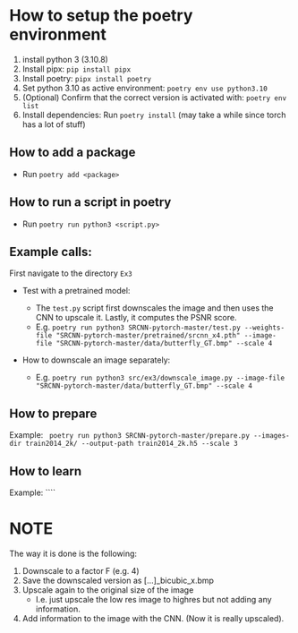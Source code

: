 How to setup the poetry environment
===

1. install python 3 (3.10.8)
2. Install pipx: ``pip install pipx``
3. Install poetry: ``pipx install poetry``
4. Set python 3.10 as active environment: ``poetry env use python3.10``
5. (Optional) Confirm that the correct version is activated with: ``poetry env list``
6. Install dependencies: Run ``poetry install`` (may take a while since torch has a lot of stuff)

How to add a package
---
* Run ``poetry add <package>``

How to run a script in poetry
---
* Run ``poetry run python3 <script.py>``

Example calls:
---
First navigate to the directory ``Ex3``
* Test with a pretrained model:
  * The ``test.py`` script first downscales the image and then uses the CNN to upscale it. Lastly, it computes the PSNR score.
  * E.g. ``poetry run python3 SRCNN-pytorch-master/test.py --weights-file "SRCNN-pytorch-master/pretrained/srcnn_x4.pth" --image-file "SRCNN-pytorch-master/data/butterfly_GT.bmp" --scale 4``


* How to downscale an image separately:
  * E.g. ``poetry run python3 src/ex3/downscale_image.py --image-file "SRCNN-pytorch-master/data/butterfly_GT.bmp" --scale 4``


How to prepare
---
Example: `` poetry run python3 SRCNN-pytorch-master/prepare.py --images-dir train2014_2k/ --output-path train2014_2k.h5 --scale 3``


How to learn
---
Example: ````


NOTE
===
The way it is done is the following:
1. Downscale to a factor F (e.g. 4)
2. Save the downscaled version as [...]_bicubic_x<F>.bmp
3. Upscale again to the original size of the image
   * I.e. just upscale the low res image to highres but not adding any information.
4. Add information to the image with the CNN. (Now it is really upscaled).
